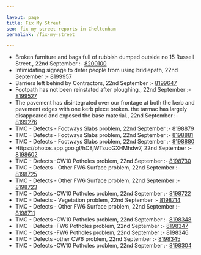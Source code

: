 ```yaml
---

layout: page
title: Fix My Street
seo: fix my street reports in Cheltenham
permalink: /fix-my-street

---
```


<!-- fix_marker starts -->

- Broken furniture and bags full of rubbish dumped outside no 15 Russell Street., 22nd September :- [8200100](https://www.fixmystreet.com/report/8200100)
- Intimidating signage to deter people from using bridlepath, 22nd September :- [8199957](https://www.fixmystreet.com/report/8199957)
- Barriers left behind by Contractors, 22nd September :- [8199647](https://www.fixmystreet.com/report/8199647)
- Footpath has not been reinstated after ploughing., 22nd September :- [8199527](https://www.fixmystreet.com/report/8199527)
- The pavement has disintegrated over our frontage at both the kerb and pavement edges with one kerb piece broken. the tarmac has largely disappeared and exposed the base material., 22nd September :- [8199276](https://www.fixmystreet.com/report/8199276)
- TMC - Defects - Footways Slabs problem, 22nd September :- [8198879](https://www.fixmystreet.com/report/8198879)
- TMC - Defects - Footways Slabs problem, 22nd September :- [8198881](https://www.fixmystreet.com/report/8198881)
- TMC - Defects - Footways Slabs problem, 22nd September :- [8198880](https://www.fixmystreet.com/report/8198880)
- Https://photos.app.goo.gl/hC8jWTsuoGXHMhdw7, 22nd September :- [8198602](https://www.fixmystreet.com/report/8198602)
- TMC - Defects -CW10 Potholes problem, 22nd September :- [8198730](https://www.fixmystreet.com/report/8198730)
- TMC - Defects - Other FW6  Surface problem, 22nd September :- [8198725](https://www.fixmystreet.com/report/8198725)
- TMC - Defects - Other FW6  Surface problem, 22nd September :- [8198723](https://www.fixmystreet.com/report/8198723)
- TMC - Defects -CW10 Potholes problem, 22nd September :- [8198722](https://www.fixmystreet.com/report/8198722)
- TMC - Defects - Vegetation problem, 22nd September :- [8198714](https://www.fixmystreet.com/report/8198714)
- TMC - Defects - Other FW6  Surface problem, 22nd September :- [8198711](https://www.fixmystreet.com/report/8198711)
- TMC - Defects -CW10 Potholes problem, 22nd September :- [8198348](https://www.fixmystreet.com/report/8198348)
- TMC - Defects -FW6 Potholes problem, 22nd September :- [8198347](https://www.fixmystreet.com/report/8198347)
- TMC - Defects -FW6 Potholes problem, 22nd September :- [8198346](https://www.fixmystreet.com/report/8198346)
- TMC - Defects -other CW6 problem, 22nd September :- [8198345](https://www.fixmystreet.com/report/8198345)
- TMC - Defects -CW10 Potholes problem, 22nd September :- [8198304](https://www.fixmystreet.com/report/8198304)

<!-- fix_marker ends -->